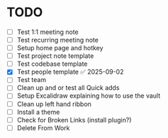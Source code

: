# TODO

- [ ] Test 1:1 meeting note
- [ ] Test recurring meeting note
- [ ] Setup home page and hotkey
- [ ] Test project note template
- [ ] Test codebase template
- [x] Test people template ✅ 2025-09-02
- [ ] Test team
- [ ] Clean up and or test all Quick adds
- [ ] Setup Excalidraw explaining how to use the vault
- [ ] Clean up left hand ribbon
- [ ] Install a theme
- [ ] Check for Broken Links (install plugin?)
- [ ] Delete From Work
